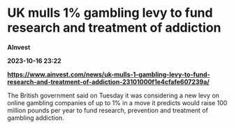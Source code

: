 # UK mulls 1% gambling levy to fund research and treatment of addiction
**AInvest**

**2023-10-16 23:22**

**https://www.ainvest.com/news/uk-mulls-1-gambling-levy-to-fund-research-and-treatment-of-addiction-23101000f1e4cfafe607239a/**

The British government said on Tuesday it was considering a new levy on online gambling companies of up to 1% in a move it predicts would raise 100 million pounds per year to fund research, prevention and treatment of gambling addiction.